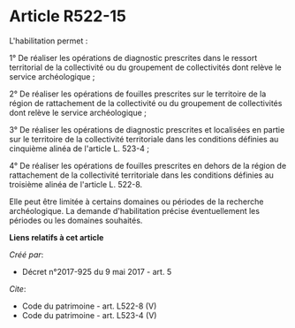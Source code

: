 # Article R522-15

L'habilitation permet : 

1° De réaliser les opérations de diagnostic prescrites dans le ressort territorial de la collectivité ou du groupement de
collectivités dont relève le service archéologique ; 

2° De réaliser les opérations de fouilles prescrites sur le territoire de la région de rattachement de la collectivité ou du
groupement de collectivités dont relève le service archéologique ; 

3° De réaliser les opérations de diagnostic prescrites et localisées en partie sur le territoire de la collectivité
territoriale dans les conditions définies au cinquième alinéa de l'article L. 523-4 ; 

4° De réaliser les opérations de fouilles prescrites en dehors de la région de rattachement de la collectivité territoriale
dans les conditions définies au troisième alinéa de l'article L. 522-8. 

Elle peut être limitée à certains domaines ou périodes de la recherche archéologique. La demande d'habilitation précise
éventuellement les périodes ou les domaines souhaités.

**Liens relatifs à cet article**

_Créé par_:

  - Décret n°2017-925 du 9 mai 2017 - art. 5

_Cite_:

  - Code du patrimoine - art. L522-8 (V)
  - Code du patrimoine - art. L523-4 (V)

